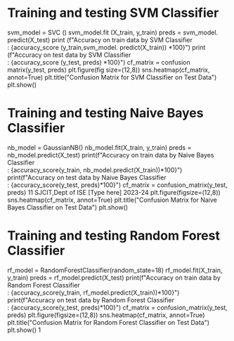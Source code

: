 # Training and testing SVM Classifier
svm_model = SVC ()
svm_model.fit (X_train, y_train)
preds = svm_model. predict(X_test)
print (f"Accuracy on train data by SVM Classifier\
: {accuracy_score (y_train,svm_model. predict(X_train)) *100}")
print (f"Accuracy on test data by SVM Classifier\
: {accuracy_score (y_test, preds) *100}")
cf_matrix = confusion matrix(y_test, preds)
plt.figure(fig size=(12,8))
sns.heatmap(cf_matrix, annot=True)
plt.title("Confusion Matrix for SVM Classifier on Test Data")
plt.show()
# Training and testing Naive Bayes Classifier
nb_model = GaussianNB()
nb_model.fit(X_train, y_train)
preds = nb_model.predict(X_test)
print(f"Accuracy on train data by Naive Bayes Classifier\
: {accuracy_score(y_train, nb_model.predict(X_train))*100}")
print(f"Accuracy on test data by Naive Bayes Classifier\
: {accuracy_score(y_test, preds)*100}")
cf_matrix = confusion_matrix(y_test, preds)
11
SJCIT,Dept of ISE [Type here] 2023-24
plt.figure(figsize=(12,8))
sns.heatmap(cf_matrix, annot=True)
plt.title("Confusion Matrix for Naive Bayes Classifier on Test Data")
plt.show()
# Training and testing Random Forest Classifier
rf_model = RandomForestClassifier(random_state=18)
rf_model.fit(X_train, y_train)
preds = rf_model.predict(X_test)
print(f"Accuracy on train data by Random Forest Classifier\
: {accuracy_score(y_train, rf_model.predict(X_train))*100}")
print(f"Accuracy on test data by Random Forest Classifier\
: {accuracy_score(y_test, preds)*100}")
cf_matrix = confusion_matrix(y_test, preds)
plt.figure(figsize=(12,8))
sns.heatmap(cf_matrix, annot=True)
plt.title("Confusion Matrix for Random Forest Classifier on Test Data")
plt.show()
1
